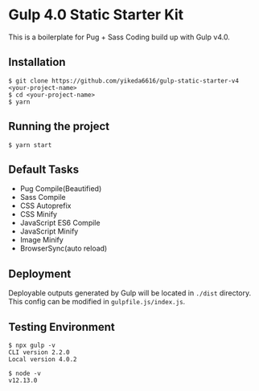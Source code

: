 # Gulp 4.0 Static Starter Kit

This is a boilerplate for Pug + Sass Coding build up with Gulp v4.0.

## Installation

```
$ git clone https://github.com/yikeda6616/gulp-static-starter-v4 <your-project-name>
$ cd <your-project-name>
$ yarn
```

## Running the project

```
$ yarn start
```

## Default Tasks

- Pug Compile(Beautified)
- Sass Compile
- CSS Autoprefix
- CSS Minify
- JavaScript ES6 Compile
- JavaScript Minify
- Image Minify
- BrowserSync(auto reload)

## Deployment

Deployable outputs generated by Gulp will be located in `./dist` directory.
This config can be modified in `gulpfile.js/index.js`.

## Testing Environment

```
$ npx gulp -v
CLI version 2.2.0
Local version 4.0.2

$ node -v
v12.13.0
```
